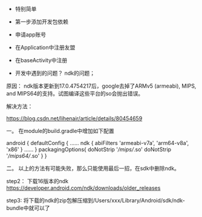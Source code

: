 * 特别简单

* 第一步添加开发包依赖

* 申请app账号 

* 在Application中注册友盟

* 在baseActivity中注册


* 开发中遇到的问题？
ndk的问题；

原因： 
ndk版本更新到17.0.4754217后，google去掉了ARMv5 (armeabi), MIPS, and MIPS64的支持。试图编译这些平台的so会抛出错误。


解决方法：
 
 https://blog.csdn.net/lihenair/article/details/80454659
 
一。 在module的build.gradle中增加如下配置

android {
    defaultConfig {
        ......
        ndk {
            abiFilters 'armeabi-v7a', 'arm64-v8a', 'x86'
        }
        ......
    }
    packagingOptions{
        doNotStrip '*/mips/*.so'
        doNotStrip '*/mips64/*.so'
    }
}

二。 
以上的方法有可能失败，那么只能使用最后一招，在sdk中删除ndk。 

step2： 
下载16版本的ndk 
https://developer.android.com/ndk/downloads/older_releases

step3: 
将下载的ndk的zip包解压缩到/Users/xxx/Library/Android/sdk/ndk-bundle中就可以了

